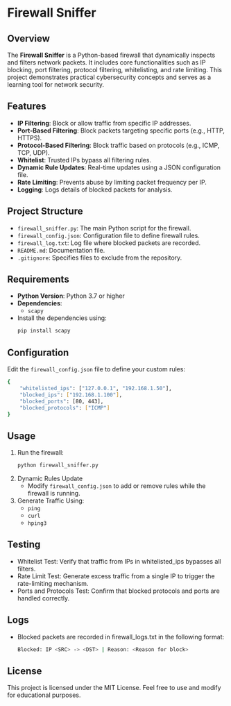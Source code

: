 # Firewall Sniffer

## Overview
The **Firewall Sniffer** is a Python-based firewall that dynamically inspects and filters network packets. It includes core functionalities such as IP blocking, port filtering, protocol filtering, whitelisting, and rate limiting. This project demonstrates practical cybersecurity concepts and serves as a learning tool for network security.

## Features
- **IP Filtering**: Block or allow traffic from specific IP addresses.
- **Port-Based Filtering**: Block packets targeting specific ports (e.g., HTTP, HTTPS).
- **Protocol-Based Filtering**: Block traffic based on protocols (e.g., ICMP, TCP, UDP).
- **Whitelist**: Trusted IPs bypass all filtering rules.
- **Dynamic Rule Updates**: Real-time updates using a JSON configuration file.
- **Rate Limiting**: Prevents abuse by limiting packet frequency per IP.
- **Logging**: Logs details of blocked packets for analysis.

## Project Structure
- `firewall_sniffer.py`: The main Python script for the firewall.
- `firewall_config.json`: Configuration file to define firewall rules.
- `firewall_log.txt`: Log file where blocked packets are recorded.
- `README.md`: Documentation file.
- `.gitignore`: Specifies files to exclude from the repository.

## Requirements
- **Python Version**: Python 3.7 or higher
- **Dependencies**:
  - `scapy`
- Install the dependencies using:
  ```bash
  pip install scapy
  ```
## Configuration
Edit the `firewall_config.json` file to define your custom rules:
```bash
{
    "whitelisted_ips": ["127.0.0.1", "192.168.1.50"],
    "blocked_ips": ["192.168.1.100"],
    "blocked_ports": [80, 443],
    "blocked_protocols": ["ICMP"]
}
```
## Usage
1. Run the firewall:
   ```bash
   python firewall_sniffer.py
2. Dynamic Rules Update
   - Modify `firewall_config.json` to add or remove rules while the firewall is running.
3. Generate Traffic Using:
   - `ping`
   - `curl`
   - `hping3`

## Testing
- Whitelist Test: Verify that traffic from IPs in whitelisted_ips bypasses all filters.
- Rate Limit Test: Generate excess traffic from a single IP to trigger the rate-limiting mechanism.
- Ports and Protocols Test: Confirm that blocked protocols and ports are handled correctly.

## Logs
- Blocked packets are recorded in firewall_logs.txt in the following format:
  ``` bash
  Blocked: IP <SRC> -> <DST> | Reason: <Reason for block>
  ```

## License
This project is licensed under the MIT License. Feel free to use and modify for educational purposes.
  
     

